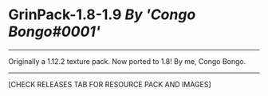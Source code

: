 # GrinPack-1.8-1.9 **_By 'Congo Bongo#0001'_**
----------------------------------------------------------------------------------------------------------------------------------------------------

Originally a 1.12.2 texture pack. Now ported to 1.8! By me, Congo Bongo.

----------------------------------------------------------------------------------------------------------------------------------------------------

[CHECK RELEASES TAB FOR RESOURCE PACK AND IMAGES]

